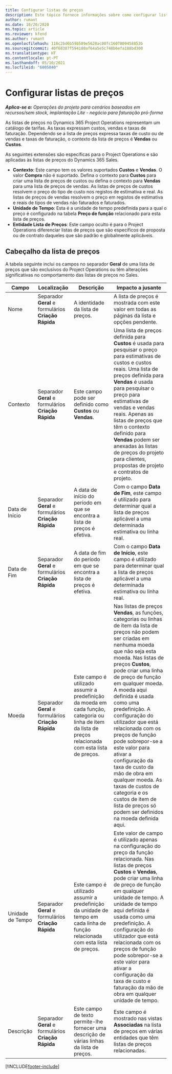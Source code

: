 ```yaml
---
title: Configurar listas de preços
description: Este tópico fornece informações sobre como configurar listas de preços de custos e vendas.
author: rumant
ms.date: 10/20/2020
ms.topic: article
ms.reviewer: kfend
ms.author: rumant
ms.openlocfilehash: 118c2bd6b59b509e5628ac00fc1607809458853b
ms.sourcegitcommit: 40f68387f594180af64a5e5c748b6efa188bd300
ms.translationtype: HT
ms.contentlocale: pt-PT
ms.lasthandoff: 05/10/2021
ms.locfileid: "6005040"
---
```

# <a name="set-up-price-lists"></a>Configurar listas de preços

_**Aplica-se a:** Operações do projeto para cenários baseados em recursos/sem stock, implantação Lite - negócio para faturação pró-forma_

As listas de preços no Dynamics 365 Project Operations representam um catálogo de tarifas. As taxas expressam custos, vendas e taxas de faturação. Dependendo se a lista de preços expressa taxas de custo ou de vendas e taxas de faturação, o contexto da lista de preços é **Vendas** ou **Custos**.

As seguintes extensões são específicas para o Project Operations e são aplicadas às listas de preços do Dynamics 365 Sales.

- **Contexto**: Este campo tem os valores suportados **Custos** e **Vendas**. O valor **Compra** não é suportado. Defina o contexto para **Custos** para criar uma lista de preços de custos ou defina o contexto para **Vendas** para uma lista de preços de vendas. As listas de preços de custos resolvem o preço do tipo de custo nos registos de estimativa e real. As listas de preços de vendas resolvem o preço em registos de estimativa e reais de tipos de vendas não faturados e faturados.
- **Unidade de Tempo**: Esta é a unidade de tempo predefinida para a qual o preço é configurado na tabela **Preço de função** relacionado para esta lista de preços.
- **Entidade Lista de Preços**: Este campo oculto é para o Project Operations diferenciar listas de preços que são específicos de proposta ou de contrato daqueles que são padrão e globalmente aplicáveis.

## <a name="price-list-header"></a>Cabeçalho da lista de preços

A tabela seguinte inclui os campos no separador **Geral** de uma lista de preços que são exclusivos do Project Operations ou têm alterações significativas no comportamento das listas de preços no Sales.

| Campo | Localização | Descrição | Impacto a jusante |
| --- | --- | --- | --- |
| Nome | Separador **Geral** e formulários **Criação Rápida** | A identidade da lista de preços. | A lista de preços é mostrada com este valor em todas as páginas da lista e opções pendente.|
| Contexto | Separador **Geral** e formulários **Criação Rápida** | Este campo pode ser definido como **Custos** ou **Vendas**. | Uma lista de preços definida para **Custos** é usada para pesquisar o preço para estimativas de custos e custos reais. Uma lista de preços definida para **Vendas** é usada para pesquisar o preço para estimativas de vendas e vendas reais. Apenas as listas de preços que têm o contexto definido para **Vendas** podem ser anexadas às listas de preços do projeto para clientes, propostas de projeto e contratos de projeto. |
| Data de Início | Separador **Geral** e formulários **Criação Rápida** | A data de início do período em que se encontra a lista de preços é efetiva. | Com o campo **Data de Fim**, este campo é utilizado para determinar qual a lista de preços aplicável a uma determinada estimativa ou linha real. |
| Data de Fim | Separador **Geral** e formulários **Criação Rápida** | A data de fim do período em que se encontra a lista de preços é efetiva. | Com o campo **Data de Início**, este campo é utilizado para determinar qual a lista de preços aplicável a uma determinada estimativa ou linha real. |
| Moeda | Separador **Geral** e formulários **Criação Rápida** | Este campo é utilizado assumir a predefinição da moeda em cada função, categoria ou linha de item da lista de preços relacionada com esta lista de preços. | Nas listas de preços **Vendas**, as funções, categorias ou linhas de item da lista de preços não podem ser criadas em nenhuma moeda que não seja esta moeda. Nas listas de preços **Custos**, pode criar uma linha de preço de função em qualquer moeda. A moeda aqui definida é usada como uma predefinição. A configuração do utilizador que está relacionada com os preços de função pode sobrepor-se a este valor para ativar a configuração da taxa de custo da mão de obra em qualquer moeda. As taxas de custos de categoria e os custos de item de lista de preços só podem ser definidos na moeda definida aqui. |
| Unidade de Tempo | Separador **Geral** e formulários **Criação Rápida** | Este campo é utilizado assumir a predefinição da unidade de tempo em cada linha de função relacionada com esta lista de preços. | Este valor de campo é utilizado apenas na configuração do preço da função relacionada. Nas listas de preços **Custos** e **Vendas**, pode criar uma linha de preço de função em qualquer unidade de tempo. A unidade de tempo aqui definida é usada como uma predefinição. A configuração do utilizador que está relacionada com os preços de função pode sobrepor-se a este valor para ativar a configuração da taxa de custo e faturação da mão de obra em qualquer unidade de tempo. |
| Descrição | Separador **Geral** e formulários **Criação Rápida** | Este campo de texto permite-lhe fornecer uma descrição de várias linhas da lista de preços. | Este campo é mostrado nas vistas **Associadas** na lista de preços em várias entidades que têm listas de preços relacionadas. |


[!INCLUDE[footer-include](../includes/footer-banner.md)]